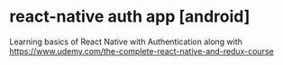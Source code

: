#  react-native auth app [android]

Learning basics of React Native with Authentication along with https://www.udemy.com/the-complete-react-native-and-redux-course
